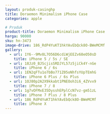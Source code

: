 ```yaml
---
layout: produk-casinghp
title: Doraemon Minimalism iPhone Case
categories: apple

# Produk
product-title: Doraemon Minimalism iPhone Case
harga: 90000
sku: hn-3473
image-drive: 186_RdP4YuKT1hkYAvEbQck8O-BWeMCMf
gallery:
  - url: 1Y6--9Mv8L7O56D6cdiWjEEZv68eO50sD
    title: iPhone 5 / 5s / SE
  - url: 18Jz0_BJScjisSRDJYL57z5jiCk4Y-nGe
    title: iPhone 6 / 6s
  - url: 1EN2qFTu1o7bBo771Z05oNhfsYUpTEmhG
    title: iPhone 6 Plus / 6s Plus
  - url: 1OJ80p2A2X9kkabt1PNEOoh3i6_4ZVvx9
    title: iPhone 7 / 8
  - url: 1g7vOFMxE35DysshEPplCcN7vz-gm51zL
    title: iPhone 7 Plus / 8 Plus
  - url: 186_RdP4YuKT1hkYAvEbQck8O-BWeMCMf
    title: iPhone X
---
```


